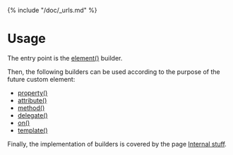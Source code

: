 {% include "/doc/_urls.md" %}
# Usage

The entry point is the [element()](element.md) builder.

Then, the following builders can be used according to the purpose of the future custom element:

* [property()](property.md)
* [attribute()](attribute.md)
* [method()](method.md)
* [delegate()](delegate.md)
* [on()](on.md)
* [template()](template.md)

Finally, the implementation of builders is covered by the page [Internal stuff](internal-stuff.md).
